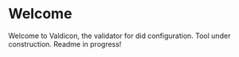 # Welcome 
Welcome to Valdicon, the validator for did configuration.
Tool under construction.
Readme in progress!